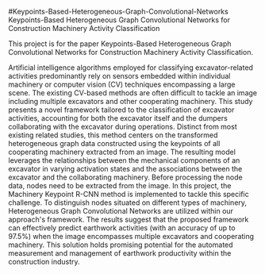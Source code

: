 #Keypoints-Based-Heterogeneous-Graph-Convolutional-Networks
Keypoints-Based Heterogeneous Graph Convolutional Networks for Construction Machinery Activity Classification

This project is for the paper Keypoints-Based Heterogeneous Graph Convolutional Networks for Construction Machinery Activity Classification.

Artificial intelligence algorithms employed for classifying excavator-related activities predominantly rely on sensors embedded within individual machinery or computer vision (CV) techniques encompassing a large scene. The existing CV-based methods are often difficult to tackle an image including multiple excavators and other cooperating machinery. This study presents a novel framework tailored to the classification of excavator activities, accounting for both the excavator itself and the dumpers collaborating with the excavator during operations. Distinct from most existing related studies, this method centers on the transformed heterogeneous graph data constructed using the keypoints of all cooperating machinery extracted from an image. The resulting model leverages the relationships between the mechanical components of an excavator in varying activation states and the associations between the excavator and the collaborating machinery. Before processing the node data, nodes need to be extracted from the image. In this project, the Machinery Keypoint R-CNN method is implemented to tackle this specific challenge. To distinguish nodes situated on different types of machinery, Heterogeneous Graph Convolutional Networks are utilized within our approach's framework. The results suggest that the proposed framework can effectively predict earthwork activities (with an accuracy of up to 97.5\%) when the image encompasses multiple excavators and cooperating machinery. This solution holds promising potential for the automated measurement and management of earthwork productivity within the construction industry.
